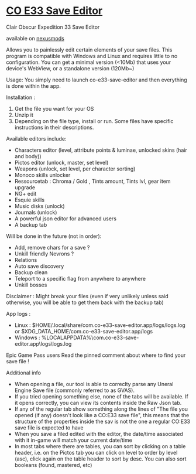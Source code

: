# [CO E33 Save Editor](https://www.nexusmods.com/clairobscurexpedition33/mods/201?tab=description)
Clair Obscur Expedition 33 Save Editor

available on [nexusmods](https://www.nexusmods.com/clairobscurexpedition33/mods/201?tab=description)

Allows you to painlessly edit certain elements of your save files.
This program is compatible with Windows and Linux and requires little to no configuration.
You can get a minimal version (<10Mb) that uses your device's WebView, or a standalone version (120Mb~)

Usage:
You simply need to launch co-e33-save-editor and then everything is done within the app.

Installation :
1. Get the file you want for your OS
2. Unzip it
3. Depending on the file type, install or run. Some files have specific instructions in their descriptions.

Available editors include:
- Characters editor (level, attribute points & luminae, unlocked skins (hair and body))
- Pictos editor (unlock, master, set level)
- Weapons (unlock, set level, per character sorting)
- Monoco skills unlocker
- Ressourcetab : Chroma / Gold , Tints amount, Tints lvl, gear item upgrade
- NG+ edit
- Esquie skills
- Music disks (unlock)
- Journals (unlock)
- A powerful json editor for advanced users
- A backup tab

Will be done in the future (not in order):
- Add, remove chars for a save ?
- Unkill friendly Nevrons ?
- Relations
- Auto save discovery
- Backup clean
- Teleport to a specific flag from anywhere to anywhere
- Unkill bosses

Disclaimer :
Might break your files (even if very unlikely unless said otherwise, you will be able to get them back with the backup tab)

App logs :
- Linux : $HOME/.local/share/com.co-e33-save-editor.app/logs/logs.log or $XDG_DATA_HOME/﻿com.co-e33-save-editor.app/logs
- Windows : %LOCALAPPDATA%\com.co-e33-save-editor.app\logs\logs.log

Epic Game Pass users
Read the pinned comment about where to find your save file !


Additional info
- When opening a file, our tool is able to correclty parse any Uneral Engine Save file (commonly referred to as GVAS).
- If you tried opening something else, none of the tabs will be available. If it opens correctly, you can view its contents inside the Raw Json tab.
- If any of the regular tab show something along the lines of "The file you opened (if any) doesn't look like a CO:E33 save file", this means that the structure of the properties inside the sav is not the one a regular CO:E33 save file is expected to have
- When you save a filed edited with the editor, the date/time associated with it in-game will match your current date/time
- In most tabs where there are tables, you can sort by clicking on a table header, i.e. on the Pictos tab you can click on level to order by level (asc), click again on the table header to sort by desc. You can also sort booleans (found, mastered, etc)
